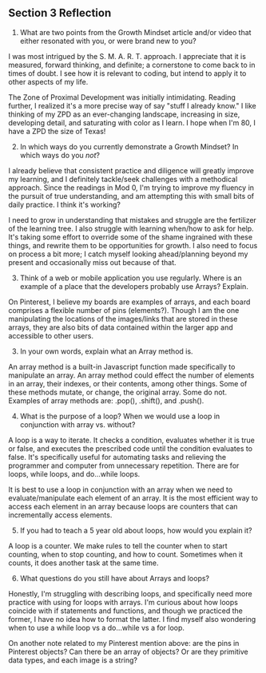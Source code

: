 ## Section 3 Reflection

1. What are two points from the Growth Mindset article and/or video that either resonated with you, or were brand new to you?

 I was most intrigued by the S. M. A. R. T. approach. I appreciate that it is measured, forward thinking, and definite; a cornerstone to come back to in times of doubt. I see how it is relevant to coding, but intend to apply it to other aspects of my life.

The Zone of Proximal Development was initially intimidating. Reading further, I realized it's a more precise way of say "stuff I already know." I like thinking of my ZPD as an ever-changing landscape, increasing in size, developing detail, and saturating with color as I learn. I hope when I'm 80, I have a ZPD the size of Texas!

2. In which ways do you currently demonstrate a Growth Mindset? In which ways do you _not_?

I already believe that consistent practice and diligence will greatly improve my learning, and I definitely tackle/seek challenges with a methodical approach. Since the readings in Mod 0, I'm trying to improve my fluency in the pursuit of true understanding, and am attempting this with small bits of daily practice. I think it's working?

I need to grow in understanding that mistakes and struggle are the fertilizer of the learning tree. I also struggle with learning when/how to ask for help. It's taking some effort to override some of the shame ingrained with these things, and rewrite them to be opportunities for growth. I also need to focus on process a bit more; I catch myself looking ahead/planning beyond my present and occasionally miss out because of that.

3. Think of a web or mobile application you use regularly. Where is an example of a place that the developers probably use Arrays? Explain.

On Pinterest, I believe my boards are examples of arrays, and each board comprises a flexible number of pins (elements?). Though I am the one manipulating the locations of the images/links that are stored in these arrays, they are also bits of data contained within the larger app and accessible to other users.

3. In your own words, explain what an Array method is.

An array method is a built-in Javascript function made specifically to manipulate an array. An array method could  effect the number of elements in an array, their indexes, or their contents, among other things. Some of these methods mutate, or change, the original array. Some do not. Examples of array methods are: .pop(), .shift(), and .push().

4. What is the purpose of a loop? When we would use a loop in conjunction with array vs. without?

A loop is a way to iterate. It checks a condition, evaluates whether it is true or false, and executes the prescribed code until the condition evaluates to false. It's specifically useful for automating tasks and relieving the programmer and computer from unnecessary repetition. There are for loops, while loops, and do...while loops.

It is best to use a loop in conjunction with an array when we need to evaluate/manipulate each element of an array. It is the most efficient way to access each element in an array because loops are counters that can incrementally access elements.  

5. If you had to teach a 5 year old about loops, how would you explain it?

A loop is a counter. We make rules to tell the counter when to start counting, when to stop counting, and how to count. Sometimes when it counts, it does another task at the same time.

6. What questions do you still have about Arrays and loops?

Honestly, I'm struggling with describing loops, and specifically need more practice with using for loops with arrays. I'm curious about how loops coincide with if statements and functions, and though we practiced the former, I have no idea how to format the latter. I find myself also wondering when to use a while loop vs a do...while vs a for loop.

On another note related to my Pinterest mention above: are the pins in Pinterest objects? Can there be an array of objects? Or are they primitive data types, and each image is a string?

